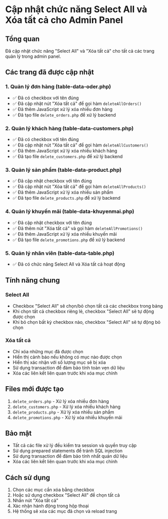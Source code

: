 # Cập nhật chức năng Select All và Xóa tất cả cho Admin Panel

## Tổng quan
Đã cập nhật chức năng "Select All" và "Xóa tất cả" cho tất cả các trang quản lý trong admin panel.

## Các trang đã được cập nhật

### 1. Quản lý đơn hàng (table-data-oder.php)
- ✅ Đã có checkbox với tên đúng
- ✅ Đã cập nhật nút "Xóa tất cả" để gọi hàm `deleteAllOrders()`
- ✅ Đã thêm JavaScript xử lý xóa nhiều đơn hàng
- ✅ Đã tạo file `delete_orders.php` để xử lý backend

### 2. Quản lý khách hàng (table-data-customers.php)
- ✅ Đã có checkbox với tên đúng
- ✅ Đã cập nhật nút "Xóa tất cả" để gọi hàm `deleteAllCustomers()`
- ✅ Đã thêm JavaScript xử lý xóa nhiều khách hàng
- ✅ Đã tạo file `delete_customers.php` để xử lý backend

### 3. Quản lý sản phẩm (table-data-product.php)
- ✅ Đã cập nhật checkbox với tên đúng
- ✅ Đã cập nhật nút "Xóa tất cả" để gọi hàm `deleteAllProducts()`
- ✅ Đã thêm JavaScript xử lý xóa nhiều sản phẩm
- ✅ Đã tạo file `delete_products.php` để xử lý backend

### 4. Quản lý khuyến mãi (table-data-khuyenmai.php)
- ✅ Đã cập nhật checkbox với tên đúng
- ✅ Đã thêm nút "Xóa tất cả" và gọi hàm `deleteAllPromotions()`
- ✅ Đã thêm JavaScript xử lý xóa nhiều khuyến mãi
- ✅ Đã tạo file `delete_promotions.php` để xử lý backend

### 5. Quản lý nhân viên (table-data-table.php)
- ✅ Đã có chức năng Select All và Xóa tất cả hoạt động

## Tính năng chung

### Select All
- Checkbox "Select All" sẽ chọn/bỏ chọn tất cả các checkbox trong bảng
- Khi chọn tất cả checkbox riêng lẻ, checkbox "Select All" sẽ tự động được chọn
- Khi bỏ chọn bất kỳ checkbox nào, checkbox "Select All" sẽ tự động bỏ chọn

### Xóa tất cả
- Chỉ xóa những mục đã được chọn
- Hiển thị cảnh báo nếu không có mục nào được chọn
- Hiển thị xác nhận với số lượng mục sẽ bị xóa
- Sử dụng transaction để đảm bảo tính toàn vẹn dữ liệu
- Xóa các liên kết liên quan trước khi xóa mục chính

## Files mới được tạo
1. `delete_orders.php` - Xử lý xóa nhiều đơn hàng
2. `delete_customers.php` - Xử lý xóa nhiều khách hàng
3. `delete_products.php` - Xử lý xóa nhiều sản phẩm
4. `delete_promotions.php` - Xử lý xóa nhiều khuyến mãi

## Bảo mật
- Tất cả các file xử lý đều kiểm tra session và quyền truy cập
- Sử dụng prepared statements để tránh SQL injection
- Sử dụng transaction để đảm bảo tính nhất quán dữ liệu
- Xóa các liên kết liên quan trước khi xóa mục chính

## Cách sử dụng
1. Chọn các mục cần xóa bằng checkbox
2. Hoặc sử dụng checkbox "Select All" để chọn tất cả
3. Nhấn nút "Xóa tất cả"
4. Xác nhận hành động trong hộp thoại
5. Hệ thống sẽ xóa các mục đã chọn và reload trang 